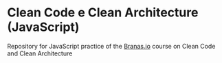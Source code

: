 # Clean Code e Clean Architecture (JavaScript)
Repository for JavaScript practice of the [Branas.io](https://app.branas.io/public/products) course on Clean Code and Clean Architecture
